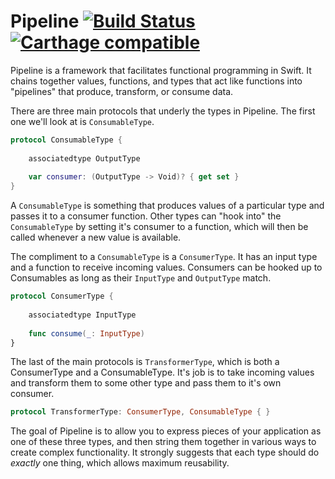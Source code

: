 # Pipeline [![Build Status](https://travis-ci.org/patgoley/Pipeline.svg?branch=master)](https://travis-ci.org/patgoley/Pipeline) [![Carthage compatible](https://img.shields.io/badge/Carthage-compatible-4BC51D.svg?style=flat)](https://github.com/Carthage/Carthage)

Pipeline is a framework that facilitates functional programming in Swift. It chains together values, functions, and types that act like functions into "pipelines" that produce, transform, or consume data.

There are three main protocols that underly the types in Pipeline. The first one we'll look at is `ConsumableType`. 


``` swift
protocol ConsumableType {
    
    associatedtype OutputType
    
    var consumer: (OutputType -> Void)? { get set }
}
```
A `ConsumableType` is something that produces values of a particular type and passes it to a consumer function. Other types can "hook into" the `ConsumableType` by setting it's consumer to a function, which will then be called whenever a new value is available.

The compliment to a `ConsumableType` is a `ConsumerType`. It has an input type and a function to receive incoming values. Consumers can be hooked up to Consumables as long as their `InputType` and `OutputType` match.

``` swift
protocol ConsumerType {
    
    associatedtype InputType
    
    func consume(_: InputType)
}
```

The last of the main protocols is `TransformerType`, which is both a ConsumerType and a ConsumableType. It's job is to take incoming values and transform them to some other type and pass them to it's own consumer.

``` swift
protocol TransformerType: ConsumerType, ConsumableType { }
```

The goal of Pipeline is to allow you to express pieces of your application as one of these three types, and then string them together in various ways to create complex functionality. It strongly suggests that each type should do *exactly* one thing, which allows maximum reusability. 

